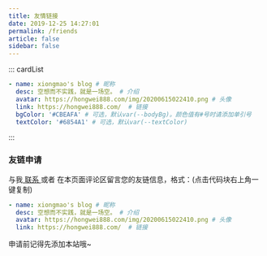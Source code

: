 ```yaml
---
title: 友情链接
date: 2019-12-25 14:27:01
permalink: /friends
article: false
sidebar: false
---
```


<!--
普通卡片列表容器，可用于友情链接、项目推荐、古诗词展示等。
cardList 后面可跟随一个数字表示每行最多显示多少个，选值范围1~4，默认3。在小屏时会根据屏幕宽度减少每行显示数量。
-->
::: cardList
```yaml
- name: xiongmao's blog # 昵称
  desc: 空想而不实践，就是一场空。 # 介绍
  avatar: https://hongwei888.com/img/20200615022410.png # 头像
  link: https://hongwei888.com/  # 链接
  bgColor: '#CBEAFA' # 可选，默认var(--bodyBg)。颜色值有#号时请添加单引号
  textColor: '#6854A1' # 可选，默认var(--textColor)
```
:::


### 友链申请

与我[ 联系 ](/about/#联系)或者 在本页面评论区留言您的友链信息，格式：(点击代码块右上角一键复制)


```yaml
- name: xiongmao's blog # 昵称
  desc: 空想而不实践，就是一场空。 # 介绍
  avatar: https://hongwei888.com/img/20200615022410.png # 头像
  link: https://hongwei888.com/  # 链接
```

申请前记得先添加本站哦~
